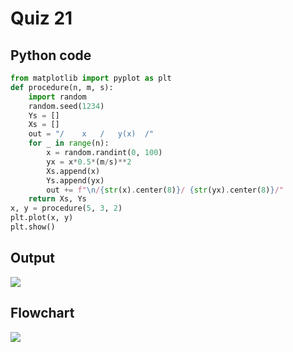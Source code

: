 # Quiz 21
## Python code
```python
from matplotlib import pyplot as plt
def procedure(n, m, s):
    import random
    random.seed(1234)
    Ys = []
    Xs = []
    out = "/    x   /   y(x)  /"
    for _ in range(n):
        x = random.randint(0, 100)
        yx = x*0.5*(m/s)**2
        Xs.append(x)
        Ys.append(yx)
        out += f"\n/{str(x).center(8)}/ {str(yx).center(8)}/"
    return Xs, Ys
x, y = procedure(5, 3, 2)
plt.plot(x, y)
plt.show()
```

## Output
![](/assets/qx.png)

## Flowchart
![](/flowCharts/qx.png)